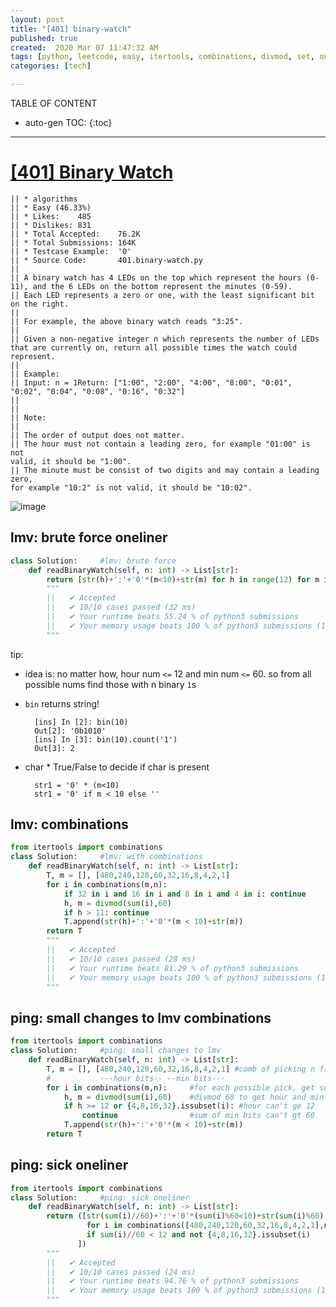 ```yaml
---
layout: post
title: "[401] binary-watch"
published: true
created:  2020 Mar 07 11:47:32 AM
tags: [python, leetcode, easy, itertools, combinations, divmod, set, oneliner, bin]
categories: [tech]

---
```


TABLE OF CONTENT

* auto-gen TOC:
{:toc}

- - -

# [[401] Binary Watch](https://leetcode.com/problems/binary-watch/description/)

    || * algorithms
    || * Easy (46.33%)
    || * Likes:    485
    || * Dislikes: 831
    || * Total Accepted:    76.2K
    || * Total Submissions: 164K
    || * Testcase Example:  '0'
    || * Source Code:       401.binary-watch.py
    || 
    || A binary watch has 4 LEDs on the top which represent the hours (0-11), and the 6 LEDs on the bottom represent the minutes (0-59).
    || Each LED represents a zero or one, with the least significant bit on the right.
    || 
    || For example, the above binary watch reads "3:25".
    || 
    || Given a non-negative integer n which represents the number of LEDs that are currently on, return all possible times the watch could represent.
    || 
    || Example:
    || Input: n = 1Return: ["1:00", "2:00", "4:00", "8:00", "0:01", "0:02", "0:04", "0:08", "0:16", "0:32"]
    || 
    || 
    || Note:
    || 
    || The order of output does not matter.
    || The hour must not contain a leading zero, for example "01:00" is not
    valid, it should be "1:00".
    || The minute must be consist of two digits and may contain a leading zero,
    for example "10:2" is not valid, it should be "10:02".

![image](https://user-images.githubusercontent.com/2038044/76150230-13a1ce00-6076-11ea-8595-6b8f55a167fc.png)

## lmv: brute force oneliner

```python
class Solution:     #lmv: brute force
    def readBinaryWatch(self, n: int) -> List[str]:
        return [str(h)+':'+'0'*(m<10)+str(m) for h in range(12) for m in range(60) if (bin(m)+bin(h)).count('1') == n]
        """
        ||   ✔ Accepted
        ||   ✔ 10/10 cases passed (32 ms)
        ||   ✔ Your runtime beats 55.24 % of python3 submissions
        ||   ✔ Your memory usage beats 100 % of python3 submissions (12.7 MB)
        """
```

tip:

* idea is: no matter how, hour num `<=` 12 and min num `<=` 60. so from all
  possible nums find those with n binary `1`s

* `bin` returns string!

        [ins] In [2]: bin(10)                                         
        Out[2]: '0b1010'
        [ins] In [3]: bin(10).count('1')                              
        Out[3]: 2

* char * True/False to decide if char is present

        str1 = '0' * (m<10) 
        str1 = '0' if m < 10 else ''

## lmv: combinations

```python
from itertools import combinations
class Solution:     #lmv: with combinations
    def readBinaryWatch(self, n: int) -> List[str]:
        T, m = [], [480,240,120,60,32,16,8,4,2,1]
        for i in combinations(m,n):
            if 32 in i and 16 in i and 8 in i and 4 in i: continue
            h, m = divmod(sum(i),60)
            if h > 11: continue
            T.append(str(h)+':'+'0'*(m < 10)+str(m))
        return T
        """
        ||   ✔ Accepted
        ||   ✔ 10/10 cases passed (28 ms)
        ||   ✔ Your runtime beats 81.29 % of python3 submissions
        ||   ✔ Your memory usage beats 100 % of python3 submissions (12.9 MB)
        """
```

## ping: small changes to lmv combinations

```python
from itertools import combinations
class Solution:     #ping: small changes to lmv
    def readBinaryWatch(self, n: int) -> List[str]:
        T, m = [], [480,240,120,60,32,16,8,4,2,1] #comb of picking n from m
        #           ---hour bits-- --min bits---
        for i in combinations(m,n):     #for each possible pick, get sum then
            h, m = divmod(sum(i),60)    #divmod 60 to get hour and min number
            if h >= 12 or {4,8,16,32}.issubset(i): #hour can't ge 12
                continue                #sum of min bits can't gt 60
            T.append(str(h)+':'+'0'*(m < 10)+str(m))
        return T
```

## ping: sick oneliner

```python
from itertools import combinations
class Solution:     #ping: sick oneliner
    def readBinaryWatch(self, n: int) -> List[str]:
        return ([str(sum(i)//60)+':'+'0'*(sum(i)%60<10)+str(sum(i)%60)
                 for i in combinations([480,240,120,60,32,16,8,4,2,1],n)
                 if sum(i)//60 < 12 and not {4,8,16,32}.issubset(i)
               ])
        """
        ||   ✔ Accepted
        ||   ✔ 10/10 cases passed (24 ms)
        ||   ✔ Your runtime beats 94.76 % of python3 submissions
        ||   ✔ Your memory usage beats 100 % of python3 submissions (12.7 MB)
        """
```
